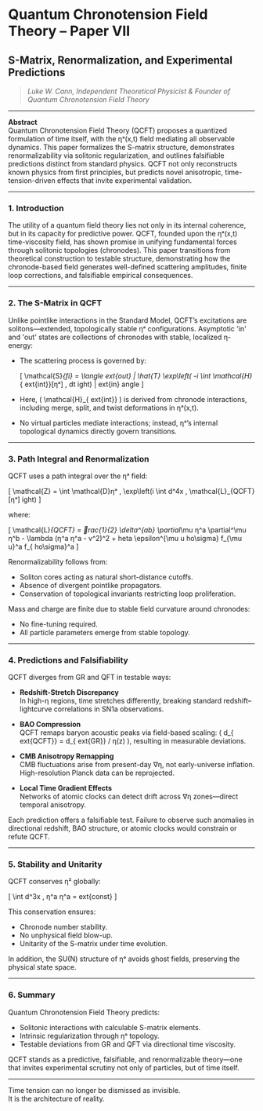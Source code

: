 
# Quantum Chronotension Field Theory – Paper VII  
## S-Matrix, Renormalization, and Experimental Predictions

> *Luke W. Cann, Independent Theoretical Physicist & Founder of Quantum Chronotension Field Theory*


---

**Abstract**  
Quantum Chronotension Field Theory (QCFT) proposes a quantized formulation of time itself, with the ηᵃ(x,t) field mediating all observable dynamics. This paper formalizes the S-matrix structure, demonstrates renormalizability via solitonic regularization, and outlines falsifiable predictions distinct from standard physics. QCFT not only reconstructs known physics from first principles, but predicts novel anisotropic, time-tension-driven effects that invite experimental validation.

---

### **1. Introduction**

The utility of a quantum field theory lies not only in its internal coherence, but in its capacity for predictive power. QCFT, founded upon the ηᵃ(x,t) time-viscosity field, has shown promise in unifying fundamental forces through solitonic topologies (chronodes). This paper transitions from theoretical construction to testable structure, demonstrating how the chronode-based field generates well-defined scattering amplitudes, finite loop corrections, and falsifiable empirical consequences.

---

### **2. The S-Matrix in QCFT**

Unlike pointlike interactions in the Standard Model, QCFT’s excitations are solitons—extended, topologically stable ηᵃ configurations. Asymptotic 'in' and 'out' states are collections of chronodes with stable, localized η-energy:

- The scattering process is governed by:

  \[
  \mathcal{S}_{fi} = \langle 	ext{out} | \hat{T} \exp\left( -i \int \mathcal{H}_{	ext{int}}[ηᵃ] \, dt ight) | 	ext{in} angle
  \]

- Here, \( \mathcal{H}_{	ext{int}} \) is derived from chronode interactions, including merge, split, and twist deformations in ηᵃ(x,t).

- No virtual particles mediate interactions; instead, ηᵃ’s internal topological dynamics directly govern transitions.

---

### **3. Path Integral and Renormalization**

QCFT uses a path integral over the ηᵃ field:

\[
\mathcal{Z} = \int \mathcal{D}ηᵃ \, \exp\left(i \int d^4x \, \mathcal{L}_{QCFT}[ηᵃ] ight)
\]

where:

\[
\mathcal{L}_{QCFT} = rac{1}{2} \delta^{ab} \partial_\mu η^a \partial^\mu η^b - \lambda (η^a η^a - v^2)^2 + 	heta \epsilon^{\mu
uho\sigma} f_{\mu
u}^a f_{ho\sigma}^a
\]

Renormalizability follows from:

- Soliton cores acting as natural short-distance cutoffs.
- Absence of divergent pointlike propagators.
- Conservation of topological invariants restricting loop proliferation.

Mass and charge are finite due to stable field curvature around chronodes:

- No fine-tuning required.
- All particle parameters emerge from stable topology.

---

### **4. Predictions and Falsifiability**

QCFT diverges from GR and QFT in testable ways:

- **Redshift-Stretch Discrepancy**  
  In high-η regions, time stretches differently, breaking standard redshift–lightcurve correlations in SN1a observations.

- **BAO Compression**  
  QCFT remaps baryon acoustic peaks via field-based scaling: \( d_{	ext{QCFT}} = d_{	ext{GR}} / η(z) \), resulting in measurable deviations.

- **CMB Anisotropy Remapping**  
  CMB fluctuations arise from present-day ∇η, not early-universe inflation. High-resolution Planck data can be reprojected.

- **Local Time Gradient Effects**  
  Networks of atomic clocks can detect drift across ∇η zones—direct temporal anisotropy.

Each prediction offers a falsifiable test. Failure to observe such anomalies in directional redshift, BAO structure, or atomic clocks would constrain or refute QCFT.

---

### **5. Stability and Unitarity**

QCFT conserves η² globally:

\[
\int d^3x \, η^a η^a = 	ext{const}
\]

This conservation ensures:

- Chronode number stability.
- No unphysical field blow-up.
- Unitarity of the S-matrix under time evolution.

In addition, the SU(N) structure of ηᵃ avoids ghost fields, preserving the physical state space.

---

### **6. Summary**

Quantum Chronotension Field Theory predicts:

- Solitonic interactions with calculable S-matrix elements.
- Intrinsic regularization through ηᵃ topology.
- Testable deviations from GR and QFT via directional time viscosity.

QCFT stands as a predictive, falsifiable, and renormalizable theory—one that invites experimental scrutiny not only of particles, but of time itself.

---

Time tension can no longer be dismissed as invisible.  
It is the architecture of reality.

